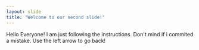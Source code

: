```yaml
---
layout: slide
title: "Welcome to our second slide!"
---
```

Hello Everyone!
I am just following the instructions. Don't mind if i commited a mistake.
Use the left arrow to go back!

